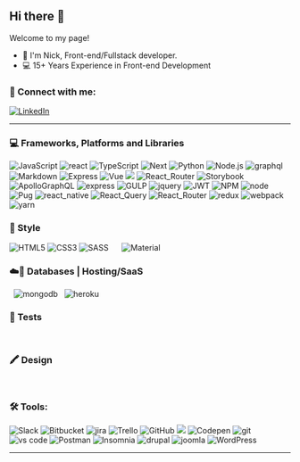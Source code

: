 ## Hi there 👋

Welcome to my page!
- 📍  I'm Nick, Front-end/Fullstack developer.
- 💻 15+ Years Experience in Front-end Development


### 🤝 Connect with me:


[<img alt="LinkedIn" src="https://img.shields.io/badge/linkedin-0077B5.svg?&style=for-the-badge&logo=linkedin&logoColor=white" />][linkedin]
<!-- [<img alt="Gmail" src="https://img.shields.io/badge/Gmail-D14836?style=for-the-badge&logo=gmail&logoColor=white" />][mail] -->

---

### 💻 Frameworks, Platforms and Libraries
<p>
<img alt="JavaScript" src='https://img.shields.io/badge/JavaScript-F7DF1E?style=for-the-badge&logo=javascript&logoColor=black' />
<img alt="react" src='https://img.shields.io/badge/react-%2320232a.svg?style=for-the-badge&logo=react&logoColor=%2361DAFB' />
<img alt="TypeScript" src='https://img.shields.io/badge/TypeScript-007ACC?style=for-the-badge&logo=typescript&logoColor=white' />
<img alt="Next" src='https://img.shields.io/badge/Next-black?style=for-the-badge&logo=next.js&logoColor=white' />
<img alt="Python" src='https://img.shields.io/badge/Python-3776AB?style=for-the-badge&logo=python&logoColor=white' />
<img alt="Node.js" src='https://img.shields.io/badge/Node.js-43853D?style=for-the-badge&logo=node.js&logoColor=white' />
<img alt="graphql" src="https://img.shields.io/badge/graphql-E10098.svg?&style=for-the-badge&logo=graphql&logoColor=fff" />
<img alt="Markdown" src='https://img.shields.io/badge/Markdown-000000?style=for-the-badge&logo=markdown&logoColor=white' />
<img alt="Express" src='https://img.shields.io/badge/Express.js-404D59?style=for-the-badge' />
<img alt="Vue" src='https://img.shields.io/badge/Vue.js-35495E?style=for-the-badge&logo=vue.js&logoColor=4FC08D' />
<img alshieldst="redux-saga" src="https://img.shields.io/badge/redux saga-939393.svg?&style=for-the-badge&logo=redux-saga&logoColor=fff" />
<img alt="React_Router" src='https://img.shields.io/badge/React_Router-CA4245?style=for-the-badge&logo=react-router&logoColor=white' />
<img alt="Storybook" src='https://img.shields.io/badge/-Storybook-FF4785?style=for-the-badge&logo=storybook&logoColor=white' />
<img alt="ApolloGraphQL" src='https://img.shields.io/badge/-ApolloGraphQL-311C87?style=for-the-badge&logo=apollo-graphql' />
<img alt="express" src='https://img.shields.io/badge/express.js-%23404d59.svg?style=for-the-badge&logo=express&logoColor=%2361DAFB' />
<img alt="GULP" src='https://img.shields.io/badge/GULP-%23CF4647.svg?style=for-the-badge&logo=gulp&logoColor=white' />
<img alt="jquery" src='https://img.shields.io/badge/jquery-%230769AD.svg?style=for-the-badge&logo=jquery&logoColor=white' />
<img alt="JWT" src='https://img.shields.io/badge/JWT-black?style=for-the-badge&logo=JSON%20web%20tokens' />
<img alt="NPM" src='https://img.shields.io/badge/NPM-%23CB3837.svg?style=for-the-badge&logo=npm&logoColor=white' />
<img alt="node" src='https://img.shields.io/badge/node.js-6DA55F?style=for-the-badge&logo=node.js&logoColor=white' />
<img alt="Pug" src='https://img.shields.io/badge/Pug-FFF?style=for-the-badge&logo=pug&logoColor=A86454' />
<img alt="react_native" src='https://img.shields.io/badge/react_native-%2320232a.svg?style=for-the-badge&logo=react&logoColor=%2361DAFB' />
<img alt="React_Query" src='https://img.shields.io/badge/-React%20Query-FF4154?style=for-the-badge&logo=react%20query&logoColor=white' />
<img alt="React_Router" src='https://img.shields.io/badge/React_Router-CA4245?style=for-the-badge&logo=react-router&logoColor=white' />
<img alt="redux" src='https://img.shields.io/badge/redux-%23593d88.svg?style=for-the-badge&logo=redux&logoColor=white)' />
<img alt="webpack" src='https://img.shields.io/badge/webpack-%238DD6F9.svg?style=for-the-badge&logo=webpack&logoColor=black' />
<img alt="yarn" src='https://img.shields.io/badge/yarn-%232C8EBB.svg?style=for-the-badge&logo=yarn&logoColor=white' />
</p>

### 💄 Style
<p>
<img alt="HTML5" src='https://img.shields.io/badge/HTML5-E34F26?style=for-the-badge&logo=html5&logoColor=white' />
<img alt="CSS3" src='https://img.shields.io/badge/CSS3-1572B6?style=for-the-badge&logo=css3&logoColor=white' />
<img alt="SASS" src='https://img.shields.io/badge/SASS-hotpink.svg?style=for-the-badge&logo=SASS&logoColor=white' />
<img alt="" src='https://img.shields.io/badge/-AntDesign-%230170FE?style=for-the-badge&logo=ant-design&logoColor=white' />
<img alt="" src='https://img.shields.io/badge/bootstrap-%23563D7C.svg?style=for-the-badge&logo=bootstrap&logoColor=white' />
<img alt="" src='https://img.shields.io/badge/less-2B4C80?style=for-the-badge&logo=less&logoColor=white' />
<img alt="" src='https://img.shields.io/badge/styled--components-DB7093?style=for-the-badge&logo=styled-components&logoColor=white)' />
<img alt="" src='https://img.shields.io/badge/tailwindcss-%2338B2AC.svg?style=for-the-badge&logo=tailwind-css&logoColor=white' />
<img alt="Material" src='https://img.shields.io/badge/Material--UI-0081CB?style=for-the-badge&logo=material-ui&logoColor=white' />
</p>

### ☁️💾 Databases |  Hosting/SaaS
<p>
<img alt="" src='https://img.shields.io/badge/MySQL-00000F?style=for-the-badge&logo=mysql&logoColor=white' />
<img alt="" src='https://img.shields.io/badge/PostgreSQL-316192?style=for-the-badge&logo=postgresql&logoColor=white' />
<img alt="mongodb" src="https://img.shields.io/badge/mongodb-26A944.svg?&style=for-the-badge&logo=mongodb&logoColor=fff" />
<img alt="" src='https://img.shields.io/badge/Amazon_AWS-232F3E?style=for-the-badge&logo=amazon-aws&logoColor=white' />
<img alt="" src='https://img.shields.io/badge/firebase-%23039BE5.svg?style=for-the-badge&logo=firebase' />
<img alt="heroku" src="https://img.shields.io/badge/heroku-5920B1.svg?&style=for-the-badge&logo=heroku&logoColor=fff" />
<img alt="" src='' />
</p>

### 🔔 Tests
<p>
<img alt="" src='https://img.shields.io/badge/-jest-%23C21325?style=for-the-badge&logo=jest&logoColor=white' />
<img alt="" src='https://img.shields.io/badge/testing%20library-323330?style=for-the-badge&logo=testing-library&logoColor=red' />
<img alt="" src='https://img.shields.io/badge/-cypress-%23E5E5E5?style=for-the-badge&logo=cypress&logoColor=058a5e' />
</p>

### 🖍 Design
<p>
<img alt="" src='https://img.shields.io/badge/Figma-F24E1E?style=for-the-badge&logo=figma&logoColor=white' />
<img alt="" src='https://img.shields.io/badge/Sketch-FFB387?style=for-the-badge&logo=sketch&logoColor=black' />
<img alt="" src='https://img.shields.io/badge/Adobe%20XD-470137?style=for-the-badge&logo=Adobe%20XD&logoColor=#FF61F6' />
<img alt="" src='https://img.shields.io/badge/adobe%20photoshop-%2331A8FF.svg?style=for-the-badge&logo=adobe%20photoshop&logoColor=white' />
<img alt="" src='https://img.shields.io/badge/adobe%20illustrator-%23FF9A00.svg?style=for-the-badge&logo=adobe%20illustrator&logoColor=white' />
</p>

### 🛠 Tools:
<p>
<img alt="Slack" src="https://img.shields.io/badge/Slack-4A154B.svg?style=for-the-badge&logo=slack&logoColor=white" />
<img alt="Bitbucket" src="https://img.shields.io/badge/Bitbucket-0747a6?style=for-the-badge&logo=bitbucket&logoColor=white" />
<img alt="jira" src="https://img.shields.io/badge/jira-2D80FF.svg?&style=for-the-badge&logo=jira&logoColor=fff" />
<img alt="Trello" src='https://img.shields.io/badge/Trello-%23026AA7.svg?style=for-the-badge&logo=Trello&logoColor=white' />
<img alt="GitHub" src="https://img.shields.io/badge/GitHub-100000?style=for-the-badge&logo=github&logoColor=white" />
<img slt="GitLab" src="https://img.shields.io/badge/GitLab-330F63?style=for-the-badge&logo=gitlab&logoColor=white" />
<img alt="Codepen" src="https://img.shields.io/badge/Codepen-000000?style=for-the-badge&logo=codepen&logoColor=white" />
<img alt="git" src="https://img.shields.io/badge/git-F05033.svg?&style=for-the-badge&logo=git&logoColor=fff" />
<img alt="vs code" src="https://img.shields.io/badge/vs code-007ACC.svg?&style=for-the-badge&logo=visual-studio-code&logoColor=fff" />
<img alt="Postman" src='https://img.shields.io/badge/Postman-FF6C37?style=for-the-badge&logo=postman&logoColor=white' />
<img alt="Insomnia" src='https://img.shields.io/badge/Insomnia-black?style=for-the-badge&logo=insomnia&logoColor=5849BE' />
<img alt="drupal" src='https://img.shields.io/badge/drupal-%230678BE.svg?style=for-the-badge&logo=drupal&logoColor=white' />
<img alt="joomla" src='https://img.shields.io/badge/joomla-%235091CD.svg?style=for-the-badge&logo=joomla&logoColor=white' />
<img alt="WordPress" src='https://img.shields.io/badge/WordPress-%23117AC9.svg?style=for-the-badge&logo=WordPress&logoColor=white' />
</p>

---

<!--
**Arhitector/Arhitector** is a ✨ _special_ ✨ repository because its `README.md` (this file) appears on your GitHub profile.

Here are some ideas to get you started:


- 🔭 I’m currently working on ...
- 🌱 I’m currently learning ...
- 👯 I’m looking to collaborate on ...
- 🤔 I’m looking for help with ...
- 💬 Ask me about ...
- 📫 How to reach me: ...
- 😄 Pronouns: ...
- ⚡ Fun fact: ...
-->

[linkedin]: https://www.linkedin.com/in/nikolay-filipov-7137a95a/
